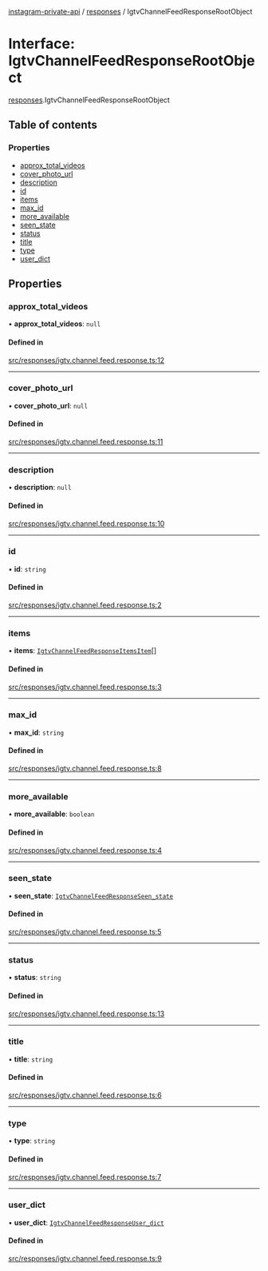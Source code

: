 [instagram-private-api](../../README.md) / [responses](../../modules/responses.md) / IgtvChannelFeedResponseRootObject

# Interface: IgtvChannelFeedResponseRootObject

[responses](../../modules/responses.md).IgtvChannelFeedResponseRootObject

## Table of contents

### Properties

- [approx\_total\_videos](IgtvChannelFeedResponseRootObject.md#approx_total_videos)
- [cover\_photo\_url](IgtvChannelFeedResponseRootObject.md#cover_photo_url)
- [description](IgtvChannelFeedResponseRootObject.md#description)
- [id](IgtvChannelFeedResponseRootObject.md#id)
- [items](IgtvChannelFeedResponseRootObject.md#items)
- [max\_id](IgtvChannelFeedResponseRootObject.md#max_id)
- [more\_available](IgtvChannelFeedResponseRootObject.md#more_available)
- [seen\_state](IgtvChannelFeedResponseRootObject.md#seen_state)
- [status](IgtvChannelFeedResponseRootObject.md#status)
- [title](IgtvChannelFeedResponseRootObject.md#title)
- [type](IgtvChannelFeedResponseRootObject.md#type)
- [user\_dict](IgtvChannelFeedResponseRootObject.md#user_dict)

## Properties

### approx\_total\_videos

• **approx\_total\_videos**: ``null``

#### Defined in

[src/responses/igtv.channel.feed.response.ts:12](https://github.com/Nerixyz/instagram-private-api/blob/4971f34/src/responses/igtv.channel.feed.response.ts#L12)

___

### cover\_photo\_url

• **cover\_photo\_url**: ``null``

#### Defined in

[src/responses/igtv.channel.feed.response.ts:11](https://github.com/Nerixyz/instagram-private-api/blob/4971f34/src/responses/igtv.channel.feed.response.ts#L11)

___

### description

• **description**: ``null``

#### Defined in

[src/responses/igtv.channel.feed.response.ts:10](https://github.com/Nerixyz/instagram-private-api/blob/4971f34/src/responses/igtv.channel.feed.response.ts#L10)

___

### id

• **id**: `string`

#### Defined in

[src/responses/igtv.channel.feed.response.ts:2](https://github.com/Nerixyz/instagram-private-api/blob/4971f34/src/responses/igtv.channel.feed.response.ts#L2)

___

### items

• **items**: [`IgtvChannelFeedResponseItemsItem`](IgtvChannelFeedResponseItemsItem.md)[]

#### Defined in

[src/responses/igtv.channel.feed.response.ts:3](https://github.com/Nerixyz/instagram-private-api/blob/4971f34/src/responses/igtv.channel.feed.response.ts#L3)

___

### max\_id

• **max\_id**: `string`

#### Defined in

[src/responses/igtv.channel.feed.response.ts:8](https://github.com/Nerixyz/instagram-private-api/blob/4971f34/src/responses/igtv.channel.feed.response.ts#L8)

___

### more\_available

• **more\_available**: `boolean`

#### Defined in

[src/responses/igtv.channel.feed.response.ts:4](https://github.com/Nerixyz/instagram-private-api/blob/4971f34/src/responses/igtv.channel.feed.response.ts#L4)

___

### seen\_state

• **seen\_state**: [`IgtvChannelFeedResponseSeen_state`](IgtvChannelFeedResponseSeen_state.md)

#### Defined in

[src/responses/igtv.channel.feed.response.ts:5](https://github.com/Nerixyz/instagram-private-api/blob/4971f34/src/responses/igtv.channel.feed.response.ts#L5)

___

### status

• **status**: `string`

#### Defined in

[src/responses/igtv.channel.feed.response.ts:13](https://github.com/Nerixyz/instagram-private-api/blob/4971f34/src/responses/igtv.channel.feed.response.ts#L13)

___

### title

• **title**: `string`

#### Defined in

[src/responses/igtv.channel.feed.response.ts:6](https://github.com/Nerixyz/instagram-private-api/blob/4971f34/src/responses/igtv.channel.feed.response.ts#L6)

___

### type

• **type**: `string`

#### Defined in

[src/responses/igtv.channel.feed.response.ts:7](https://github.com/Nerixyz/instagram-private-api/blob/4971f34/src/responses/igtv.channel.feed.response.ts#L7)

___

### user\_dict

• **user\_dict**: [`IgtvChannelFeedResponseUser_dict`](IgtvChannelFeedResponseUser_dict.md)

#### Defined in

[src/responses/igtv.channel.feed.response.ts:9](https://github.com/Nerixyz/instagram-private-api/blob/4971f34/src/responses/igtv.channel.feed.response.ts#L9)
